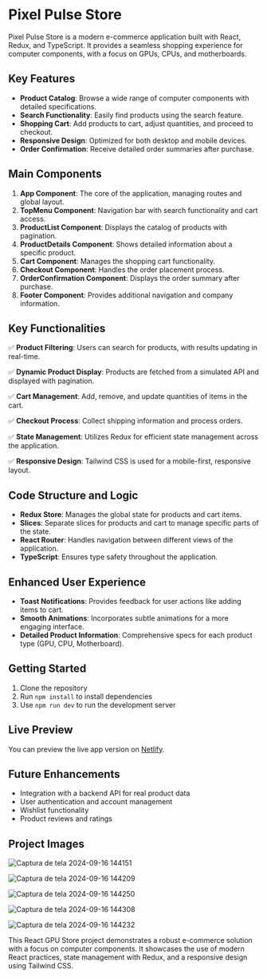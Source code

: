 # Pixel Pulse Store

Pixel Pulse Store is a modern e-commerce application built with React, Redux, and TypeScript. It provides a seamless shopping experience for computer components, with a focus on GPUs, CPUs, and motherboards.

## Key Features

- **Product Catalog**: Browse a wide range of computer components with detailed specifications.
- **Search Functionality**: Easily find products using the search feature.
- **Shopping Cart**: Add products to cart, adjust quantities, and proceed to checkout.
- **Responsive Design**: Optimized for both desktop and mobile devices.
- **Order Confirmation**: Receive detailed order summaries after purchase.

## Main Components

1. **App Component**: The core of the application, managing routes and global layout.
2. **TopMenu Component**: Navigation bar with search functionality and cart access.
3. **ProductList Component**: Displays the catalog of products with pagination.
4. **ProductDetails Component**: Shows detailed information about a specific product.
5. **Cart Component**: Manages the shopping cart functionality.
6. **Checkout Component**: Handles the order placement process.
7. **OrderConfirmation Component**: Displays the order summary after purchase.
8. **Footer Component**: Provides additional navigation and company information.

## Key Functionalities

✅ **Product Filtering**: Users can search for products, with results updating in real-time.

✅ **Dynamic Product Display**: Products are fetched from a simulated API and displayed with pagination.

✅ **Cart Management**: Add, remove, and update quantities of items in the cart.

✅ **Checkout Process**: Collect shipping information and process orders.

✅ **State Management**: Utilizes Redux for efficient state management across the application.

✅ **Responsive Design**: Tailwind CSS is used for a mobile-first, responsive layout.

## Code Structure and Logic

- **Redux Store**: Manages the global state for products and cart items.
- **Slices**: Separate slices for products and cart to manage specific parts of the state.
- **React Router**: Handles navigation between different views of the application.
- **TypeScript**: Ensures type safety throughout the application.

## Enhanced User Experience

- **Toast Notifications**: Provides feedback for user actions like adding items to cart.
- **Smooth Animations**: Incorporates subtle animations for a more engaging interface.
- **Detailed Product Information**: Comprehensive specs for each product type (GPU, CPU, Motherboard).

## Getting Started

1. Clone the repository
2. Run `npm install` to install dependencies
3. Use `npm run dev` to run the development server

## Live Preview

You can preview the live app version on [Netlify](https://reactpixelpulsestore.netlify.app/).

## Future Enhancements

- Integration with a backend API for real product data
- User authentication and account management
- Wishlist functionality
- Product reviews and ratings

## Project Images

![Captura de tela 2024-09-16 144151](https://github.com/user-attachments/assets/d57f4a5c-6e4f-4986-a8cd-fd3532e47cb3)

![Captura de tela 2024-09-16 144209](https://github.com/user-attachments/assets/31a14641-31c0-4e60-9155-e23e1c2241f3)


![Captura de tela 2024-09-16 144250](https://github.com/user-attachments/assets/29760243-f3a3-4981-a2b9-5fb8845709f2)

![Captura de tela 2024-09-16 144308](https://github.com/user-attachments/assets/ad8804b2-61c2-4ca0-9ac8-723bc70ab04d)

![Captura de tela 2024-09-16 144232](https://github.com/user-attachments/assets/40f7505e-353e-4cf0-afc3-ba4ed2effe02)






This React GPU Store project demonstrates a robust e-commerce solution with a focus on computer components. It showcases the use of modern React practices, state management with Redux, and a responsive design using Tailwind CSS.
